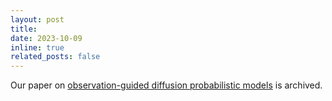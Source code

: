 ```yaml
---
layout: post
title: 
date: 2023-10-09
inline: true
related_posts: false
---
```


Our paper on [observation-guided diffusion probabilistic models](https://arxiv.org/abs/2310.04041) is archived.